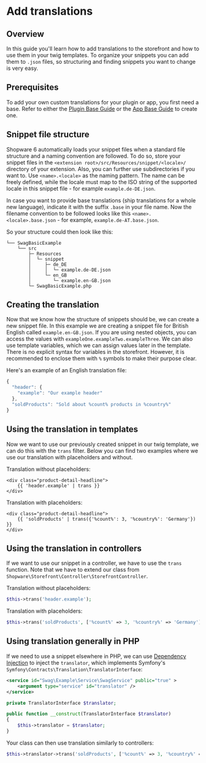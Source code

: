 # Add translations

## Overview

In this guide you'll learn how to add translations to the storefront and how to use them in your twig templates. To organize your snippets you can add them to `.json` files, so structuring and finding snippets you want to change is very easy.

## Prerequisites

To add your own custom translations for your plugin or app, you first need a base. Refer to either the [Plugin Base Guide](../plugin-base-guide.md) or the [App Base Guide](../../apps/app-base-guide.md) to create one.

## Snippet file structure

Shopware 6 automatically loads your snippet files when a standard file structure and a naming convention are followed. To do so, store your snippet files in the `<extension root>/src/Resources/snippet/<locale>/` directory of your extension. Also, you can further use subdirectories if you want to. Use `<name>.<locale>` as the naming pattern. The name can be freely defined, while the locale must map to the ISO string of the supported locale in this snippet file - for example `example.de-DE.json`.

In case you want to provide base translations (ship translations for a whole new language), indicate it with the suffix `.base` in your file name. Now the filename convention to be followed looks like this `<name>.<locale>.base.json` - for example, `example.de-AT.base.json`.

So your structure could then look like this:

```text
└── SwagBasicExample
    └── src
        ├─ Resources
        │  └─ snippet
        │     ├─ de_DE
        │     │  └─ example.de-DE.json
        │     └─ en_GB
        │        └─ example.en-GB.json
        └─ SwagBasicExample.php
```

## Creating the translation

Now that we know how the structure of snippets should be, we can create a new snippet file. In this example we are creating a snippet file for British English called `example.en-GB.json`. If you are using nested objects, you can access the values with `exampleOne.exampleTwo.exampleThree`. We can also use template variables, which we can assign values later in the template. There is no explicit syntax for variables in the storefront. However, it is recommended to enclose them with `%` symbols to make their purpose clear.

Here's an example of an English translation file:

<CodeBlock title="<extension root>/src/Resources/snippet/en\_GB/example.en-GB.json">

```javascript
{
  "header": {
    "example": "Our example header"
  },
  "soldProducts": "Sold about %count% products in %country%"
}
```

</CodeBlock>

## Using the translation in templates

Now we want to use our previously created snippet in our twig template, we can do this with the `trans` filter. Below you can find two examples where we use our translation with placeholders and without.

Translation without placeholders:

```text
<div class="product-detail-headline">
    {{ 'header.example' | trans }}
</div>
```

Translation with placeholders:

```text
<div class="product-detail-headline">
    {{ 'soldProducts' | trans({'%count%': 3, '%country%': 'Germany'}) }}
</div>
```

## Using the translation in controllers

If we want to use our snippet in a controller, we have to use the `trans` function. Note that we have to extend our class from `Shopware\Storefront\Controller\StorefrontController`.

Translation without placeholders:

```php
$this->trans('header.example');
```

Translation with placeholders:

```php
$this->trans('soldProducts', ['%count%' => 3, '%country%' => 'Germany']);
```

## Using translation generally in PHP

If we need to use a snippet elsewhere in PHP, we can use [Dependency Injection](../plugin-fundamentals/dependency-injection.md) to inject the `translator`, which implements Symfony's `Symfony\Contracts\Translation\TranslatorInterface`:

```xml
<service id="Swag\Example\Service\SwagService" public="true" >
    <argument type="service" id="translator" />
</service>
```

```php
private TranslatorInterface $translator;

public function __construct(TranslatorInterface $translator)
{
    $this->translator = $translator;
}
```

Your class can then use translation similarly to controllers:

```php
$this->translator->trans('soldProducts', ['%count%' => 3, '%country%' => 'Germany']);
```
